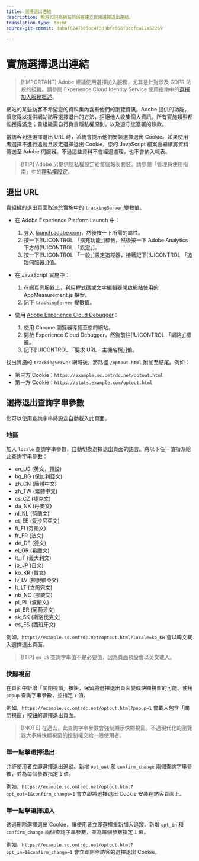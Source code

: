 ```yaml
---
title: 選擇退出連結
description: 瞭解如何為網站的訪客建立實施選擇退出連結。
translation-type: tm+mt
source-git-commit: dabaf6247695bc4f3d9bfe668f3ccfca12a52269

---
```



# 實施選擇退出連結

>[!IMPORTANT] Adobe 建議使用選擇加入服務，尤其是針對涉及 GDPR 法規的組織。請參閱 Experience Cloud Identity Service 使用指南中的[選擇加入服務概述](https://docs.adobe.com/content/help/en/id-service/using/implementation/opt-in-service/optin-overview.html)。

網站的某些訪客不希望您的資料集內含有他們的瀏覽資訊。Adobe 提供的功能，讓您得以提供網站訪客選擇退出的方法，拒絕他人收集個人資訊。所有實施類型都能獲得滿足；貴組織需自行負責隱私權原則，以及遵守您簽署的條款。

當訪客到達選擇退出 URL 時，系統會提示他們安裝選擇退出 Cookie。如果使用者選擇不進行追蹤且設定選擇退出 Cookie，您的 JavaScript 檔案會繼續將資料傳送至 Adobe 伺服器。不過這些資料不會經過處理，也不會納入報表。

>[!TIP] Adobe 另提供隱私權設定給每個報表套裝。請參閱「管理員使用指南」中的[隱私權設定](../../admin/admin/privacy-settings.md)。

## 退出 URL

貴組織的退出頁面取決於實施中的 [`trackingServer`](../vars/config-vars/trackingserver.md) 變數值。

* 在 Adobe Experience Platform Launch 中：
   1. 登入 [launch.adobe.com](https://launch.adobe.com)，然後按一下所需的屬性。
   2. 按一下[!UICONTROL 「擴充功能」]標籤，然後按一下 Adobe Analytics 下方的[!UICONTROL 「設定」]。
   3. 按一下[!UICONTROL 「一般」]設定追蹤器，接著記下[!UICONTROL 「追蹤伺服器」]值。

* 在 JavaScript 實施中：
   1. 在網頁伺服器上，利用程式碼或文字編輯器開啟網站使用的 AppMeasurement.js 檔案。
   2. 記下 `trackingServer` 變數值。

* 使用 [Adobe Experience Cloud Debugger](https://docs.adobe.com/content/help/zh-Hant/debugger/using/experience-cloud-debugger.html)：
   1. 使用 Chrome 瀏覽器導覽至您的網站。
   2. 開啟 Experience Cloud Debugger，然後前往[!UICONTROL 「網路」]標籤。
   3. 記下[!UICONTROL 「要求 URL - 主機名稱」]值。

找出實施的 `trackingServer` 網域後，將路徑 `/optout.html` 附加至結尾。例如：

* 第三方 Cookie：`https://example.sc.omtrdc.net/optout.html`
* 第一方 Cookie：`https://stats.example.com/optout.html`

## 選擇退出查詢字串參數

您可以使用查詢字串將設定自動載入此頁面。

### 地區

加入 `locale` 查詢字串參數，自動切換選擇退出頁面的語言。將以下任一值指派給此查詢字串參數：

* en_US (英文，預設)
* bg_BG (保加利亞文)
* zh_CN (簡體中文)
* zh_TW (繁體中文)
* cs_CZ (捷克文)
* da_NK (丹麥文)
* nl_NL (荷蘭文)
* et_EE (愛沙尼亞文)
* fi_FI (芬蘭文)
* fr_FR (法文)
* de_DE (德文)
* el_GR (希臘文)
* it_IT (義大利文)
* jp_JP (日文)
* ko_KR (韓文)
* lv_LV (拉脫維亞文)
* lt_LT (立陶宛文)
* nb_NO (挪威文)
* pl_PL (波蘭文)
* pt_BR (葡萄牙文)
* sk_SK (斯洛伐克文)
* es_ES (西班牙文)

例如，`https://example.sc.omtrdc.net/optout.html?locale=ko_KR` 會以韓文載入選擇退出頁面。

>[!TIP] `en_US` 查詢字串值不是必要值，因為頁面預設會以英文載入。

### 快顯視窗

在頁面中新增「關閉視窗」按鈕，保留將選擇退出頁面變成快顯視窗的可能。使用 `popup` 查詢字串參數，並指定 `1` 值。

例如，`https://example.sc.omtrdc.net/optout.html?popup=1` 會載入包含「關閉視窗」按鈕的選擇退出頁面。

>[!NOTE] 在過去，此查詢字串參數會強制顯示快顯視窗。不過現代化的瀏覽器大多將快顯視窗的控制權交給一般使用者。

### 單一點擊選擇退出

允許使用者立即選擇退出追蹤。新增 `opt_out` 和 `confirm_change` 兩個查詢字串參數，並為每個參數指定 `1` 值。

例如，`https://example.sc.omtrdc.net/optout.html?opt_out=1&confirm_change=1` 會立即將選擇退出 Cookie 安裝在訪客頁面上。

### 單一點擊選擇加入

透過刪除選擇退出 Cookie，讓使用者立即選擇重新加入追蹤。新增 `opt_in` 和 `confirm_change` 兩個查詢字串參數，並為每個參數指定 `1` 值。

例如，`https://example.sc.omtrdc.net/optout.html?opt_in=1&confirm_change=1` 會立即刪除訪客的選擇退出 Cookie。
